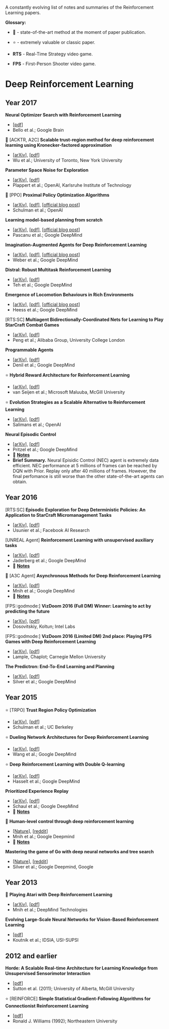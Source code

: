 A constantly evolving list of notes and summaries of the Reinforcement Learning papers.

**Glossary:**

  - :rocket: - state-of-the-art method at the moment of paper publication.

  - :star: - extremely valuable or classic paper.

  - **RTS** - Real-Time Strategy video game.

  - **FPS** - First-Person Shooter video game.


# Deep Reinforcement Learning
## Year 2017
**Neural Optimizer Search with Reinforcement Learning**
  - [[pdf](http://proceedings.mlr.press/v70/bello17a/bello17a.pdf)]
  - Bello et al.; Google Brain

:rocket: [ACKTR, A2C] **Scalable trust-region method for deep reinforcement learning using Kronecker-factored approximation**
  - [[arXiv](https://arxiv.org/abs/1708.05144)], [[pdf](https://arxiv.org/pdf/1708.05144.pdf)]
  - Wu et al.; University of Toronto, New York University

**Parameter Space Noise for Exploration**
  - [[arXiv](https://arxiv.org/abs/1706.01905)], [[pdf](https://arxiv.org/pdf/1706.01905)]
  - Plappert et al.; OpenAI, Karlsruhe Institute of Technology
  
:rocket: [PPO] **Proximal Policy Optimization Algorithms**
  - [[arXiv](https://arxiv.org/abs/1707.06347)], [[pdf](https://arxiv.org/pdf/1707.06347.pdf)], [[official blog post](https://blog.openai.com/openai-baselines-ppo/)]
  - Schulman et al.; OpenAI

**Learning model-based planning from scratch**
  - [[arXiv](https://arxiv.org/abs/1707.06170)], [[pdf](https://arxiv.org/pdf/1707.06170.pdf)], [[official blog post](https://deepmind.com/blog/agents-imagine-and-plan/)]
  - Pascanu et al.; Google DeepMind
  
**Imagination-Augmented Agents for Deep Reinforcement Learning**
  - [[arXiv](https://arxiv.org/abs/1707.06203)], [[pdf](https://arxiv.org/pdf/1707.06203.pdf)], [[official blog post](https://deepmind.com/blog/agents-imagine-and-plan/)]
  - Weber et al.; Google DeepMind
  
**Distral: Robust Multitask Reinforcement Learning**
  - [[arXiv](https://arxiv.org/abs/1707.04175)], [[pdf](https://arxiv.org/pdf/1707.04175.pdf)]
  - Teh et al.; Google DeepMind

**Emergence of Locomotion Behaviours in Rich Environments**
  - [[arXiv](https://arxiv.org/abs/1707.02286)], [[pdf](https://arxiv.org/pdf/1707.02286.pdf)], [[official blog post](https://deepmind.com/blog/producing-flexible-behaviours-simulated-environments/)]
  - Heess et al.; Google DeepMind

[RTS:SC] **Multiagent Bidirectionally-Coordinated Nets for Learning to Play StarCraft Combat Games**
  - [[arXiv](https://arxiv.org/abs/1609.02993)], [[pdf](https://arxiv.org/pdf/1703.10069.pdf)]
  - Peng et al.; Alibaba Group, University College London

**Programmable Agents**
  - [[arXiv](https://arxiv.org/abs/1706.06383v1)], [[pdf](https://arxiv.org/pdf/1706.06383v1.pdf)]
  - Denil et al.; Google DeepMind

:star: **Hybrid Reward Architecture for Reinforcement Learning**
  - [[arXiv](https://arxiv.org/abs/1706.04208v1)], [[pdf](https://arxiv.org/pdf/1706.04208v1.pdf)]
  - van Seijen et al.; Microsoft Maluuba, McGill University

:star: **Evolution Strategies as a Scalable Alternative to Reinforcement Learning**
  - [[arXiv](https://arxiv.org/abs/1703.03864v1)], [[pdf](https://arxiv.org/pdf/1703.03864v1.pdf)]
  - Salimans et al.; OpenAI

**Neural Episodic Control**
  - [[arXiv](https://arxiv.org/abs/1703.01988v1)], [[pdf](https://arxiv.org/pdf/1703.01988v1.pdf)]
  - Pritzel et al.; Google DeepMind
  - :pencil: [**Notes**](./notes/nec-agent.md)
  - **Brief Summary.** Neural Episidic Control (NEC) agent is extremely data efficient. NEC performance at 5 millions of frames can be reached by DQN with Prior. Replay only after 40 millions of frames. However, the final perfomance is still worse than the other state-of-the-art agents can obtain.

## Year 2016
[RTS:SC] **Episodic Exploration for Deep Deterministic Policies: An Application to StarCraft Micromanagement Tasks**
  - [[arXiv](https://arxiv.org/abs/1609.02993)], [[pdf](https://arxiv.org/pdf/1609.02993.pdf)]
  - Usunier et al.; Facebook AI Research

[UNREAL Agent] **Reinforcement Learning with unsupervised auxiliary tasks**
  - [[arXiv](https://arxiv.org/abs/1611.05397)], [[pdf](https://arxiv.org/pdf/1611.05397.pdf)]
  - Jaderberg et al.; Google DeepMind
  - :pencil: [**Notes**](./notes/unreal-agent.md)
  
:rocket: [A3C Agent] **Asynchronous Methods for Deep Reinforcement Learning**
  - [[arXiv](https://arxiv.org/abs/1602.01783v2)], [[pdf](https://arxiv.org/pdf/1602.01783v2.pdf)]
  - Mnih et al.; Google DeepMind
  - :pencil: [**Notes**](./notes/a3c-agent.md)
  
[FPS::godmode:] **VizDoom 2016 (Full DM) Winner: Learning to act by predicting the future**
  - [[arXiv](https://arxiv.org/abs/1611.01779)], [[pdf](https://arxiv.org/pdf/1611.01779.pdf)]
  - Dosovitskiy, Koltun; Intel Labs
  
[FPS::godmode:] **VizDoom 2016 (Limited DM) 2nd place: Playing FPS Games with Deep Reinforcement Learning**
  - [[arXiv](https://arxiv.org/abs/1609.05521)], [[pdf](https://arxiv.org/pdf/1609.05521.pdf)]
  - Lample, Chaplot; Carnegie Mellon University

**The Predictron: End-To-End Learning and Planning**
  - [[arXiv](https://arxiv.org/abs/1612.08810v2)], [[pdf](https://arxiv.org/pdf/1612.08810v2.pdf)]
  - Silver et al.; Google DeepMind

## Year 2015
:star: [TRPO] **Trust Region Policy Optimization**
  - [[arXiv](https://arxiv.org/abs/1502.05477)], [[pdf](https://arxiv.org/pdf/1502.05477.pdf)]
  - Schulman et al.; UC Berkeley

:star: **Dueling Network Architectures for Deep Reinforcement Learning**
  - [[arXiv](https://arxiv.org/abs/1511.06581)], [[pdf](https://arxiv.org/pdf/1511.06581.pdf)]
  - Wang et al.; Google DeepMind

:star: **Deep Reinforcement Learning with Double Q-learning**
  - [[arXiv](https://arxiv.org/abs/1509.06461)], [[pdf](https://arxiv.org/pdf/1509.06461.pdf)]
  - Hasselt et al.; Google DeepMind

**Prioritized Experience Replay**
  - [[arXiv](https://arxiv.org/abs/1511.05952v4)], [[pdf](https://arxiv.org/pdf/1511.05952v4.pdf)]
  - Schaul et al.; Google DeepMind
  - :pencil: [**Notes**](./notes/prioritized-exp-replay.md)
  
:rocket: **Human-level control through deep reinforcement learning**
  - [[Nature](http://www.nature.com/nature/journal/v518/n7540/full/nature14236.html)], [[reddit](https://www.reddit.com/r/MachineLearning/comments/2x4yy1/google_deepmind_nature_paper_humanlevel_control/)]
  - Mnih et al.; Google Deepmind
  - :pencil: [**Notes**](./notes/dqn-agent.md)
 
**Mastering the game of Go with deep neural networks and tree search**
  - [[Nature](https://www.nature.com/nature/journal/v529/n7587/full/nature16961.html)], [[reddit](https://www.reddit.com/r/MachineLearning/comments/42ytdx/pdf_mastering_the_game_of_go_with_deep_neural/)]
  - Silver et al.; Google Deepmind, Google

## Year 2013
:rocket: **Playing Atari with Deep Reinforcement Learning**
  - [[arXiv](https://arxiv.org/abs/1312.5602)], [[pdf](https://arxiv.org/pdf/1312.5602.pdf)]
  - Mnih et al.; DeepMind Technologies

**Evolving Large-Scale Neural Networks for Vision-Based Reinforcement Learning**
  - [[pdf](http://people.idsia.ch/~juergen/gecco2013torcs.pdf)]
  - Koutnik et al.; IDSIA, USI-SUPSI

## 2012 and earlier
**Horde: A Scalable Real-time Architecture for Learning Knowledge from Unsupervised Sensorimotor Interaction**
  - [[pdf](https://www.cs.swarthmore.edu/~meeden/DevelopmentalRobotics/horde1.pdf)]
  - Sutton et al. (2011);  University of Alberta, McGill University
  
:star: [REINFORCE] **Simple Statistical Gradient-Following Algorithms for Connectionist Reinforcement Learning**
  - [[pdf](http://www-anw.cs.umass.edu/~barto/courses/cs687/williams92simple.pdf)]
  - Ronald J. Williams (1992); Northeastern University

